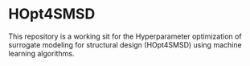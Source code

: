 # HOpt4SMSD
This repository is a working sit for the Hyperparameter optimization of surrogate modeling for structural design (HOpt4SMSD) using machine learning algorithms.
